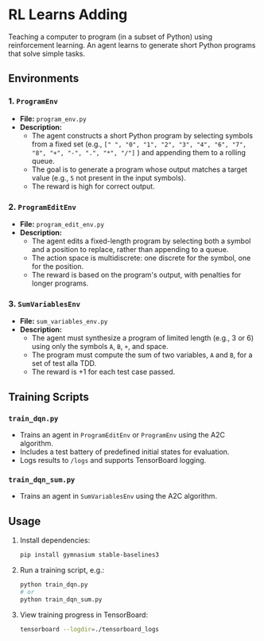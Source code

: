 # RL Learns Adding

Teaching a computer to program (in a subset of Python) using reinforcement learning.
An agent learns to generate short Python programs that solve simple tasks.

## Environments

### 1. `ProgramEnv`

- **File:** `program_env.py`
- **Description:**
  - The agent constructs a short Python program by selecting symbols from a fixed set (e.g., `[" ", "0", "1", "2", "3", "4", "6", "7", "8", "+", "-", ".", "*", "/"]` ) and appending them to a rolling queue.
  - The goal is to generate a program whose output matches a target value (e.g., `5` not present in the input symbols).
  - The reward is high for correct output.

### 2. `ProgramEditEnv`

- **File:** `program_edit_env.py`
- **Description:**
  - The agent edits a fixed-length program by selecting both a symbol and a position to replace, rather than appending to a queue.
  - The action space is multidiscrete: one discrete for the symbol, one for the position.
  - The reward is based on the program's output, with penalties for longer programs.

### 3. `SumVariablesEnv`

- **File:** `sum_variables_env.py`
- **Description:**
  - The agent must synthesize a program of limited length (e.g., 3 or 6) using only the symbols `A`, `B`, `+`, and space.
  - The program must compute the sum of two variables, `A` and `B`, for a set of test alla TDD.
  - The reward is +1 for each test case passed.

## Training Scripts

### `train_dqn.py`

- Trains an agent in `ProgramEditEnv` or `ProgramEnv` using the A2C algorithm.
- Includes a test battery of predefined initial states for evaluation.
- Logs results to `/logs` and supports TensorBoard logging.

### `train_dqn_sum.py`

- Trains an agent in `SumVariablesEnv` using the A2C algorithm.

## Usage

1. Install dependencies:
   ```sh
   pip install gymnasium stable-baselines3
   ```
2. Run a training script, e.g.:
   ```sh
   python train_dqn.py
   # or
   python train_dqn_sum.py
   ```
3. View training progress in TensorBoard:
   ```sh
   tensorboard --logdir=./tensorboard_logs
   ```
